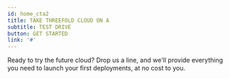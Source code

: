 ```yaml
---
id: home_cta2
title: TAKE THREEFOLD CLOUD ON A 
subtitle: TEST DRIVE
button: GET STARTED
link: '#'
---
```

Ready to try the future cloud? Drop us a line, and we'll provide everything you need to launch your ﬁrst deployments, at no cost to you.
